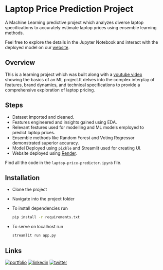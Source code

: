 
# Laptop Price Prediction Project

A Machine Learning predictive project which analyzes diverse laptop specifications to accurately estimate laptop prices using ensemble learning methods.

Feel free to explore the details in the Jupyter Notebook and interact with the deployed model on our [website](https://laptop-price-predictor-pinkelephant4.onrender.com/#laptop-price-predictor).

## Overview

This is a learning project which was built along with a [youtube video](https://www.youtube.com/watch?v=BgpM2IiCH6k) showing the basics of an ML project.It delves into the complex interplay of features, brand dynamics, and technical specifications to provide a comprehensive exploration of laptop pricing.




## Steps

- Dataset imported and cleaned.
- Features engineered and insights gained using EDA.
- Relevant festures used for modelling and ML models employed to predict laptop prices.
- Ensemble methods like Random Forest and Voting Regressor demonstrated superior accuracy.
- Model Deployed using `pickle` and Streamlit used for creating UI.
- Website deployed using [Render](https://render.com/).

Find all the code in the `laptop-price-predictor.ipynb` file.



## Installation

* Clone the project

* Navigate into the project folder

* To install dependencies run

    ```bash
    pip install -r requirements.txt
    ```

* To serve on localhost run

    ```bash
    streamlit run app.py
    ```


## Links
[![portfolio](https://img.shields.io/badge/my_portfolio-000?style=for-the-badge&logo=ko-fi&logoColor=white)](https://ananyamaheshwari.co/)
[![linkedin](https://img.shields.io/badge/linkedin-0A66C2?style=for-the-badge&logo=linkedin&logoColor=white)](https://www.linkedin.com/in/ananya-maheshwari-445158225/)
[![twitter](https://img.shields.io/badge/twitter-1DA1F2?style=for-the-badge&logo=twitter&logoColor=white)](https://twitter.com/MaheshwriAnanya)

